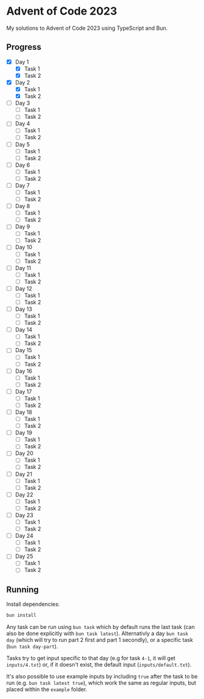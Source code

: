 # Advent of Code 2023

My solutions to Advent of Code 2023 using TypeScript and Bun.

## Progress

- [x] Day 1
  - [x] Task 1
  - [x] Task 2
- [x] Day 2
  - [x] Task 1
  - [x] Task 2
- [ ] Day 3
  - [ ] Task 1
  - [ ] Task 2
- [ ] Day 4
  - [ ] Task 1
  - [ ] Task 2
- [ ] Day 5
  - [ ] Task 1
  - [ ] Task 2
- [ ] Day 6
  - [ ] Task 1
  - [ ] Task 2
- [ ] Day 7
  - [ ] Task 1
  - [ ] Task 2
- [ ] Day 8
  - [ ] Task 1
  - [ ] Task 2
- [ ] Day 9
  - [ ] Task 1
  - [ ] Task 2
- [ ] Day 10
  - [ ] Task 1
  - [ ] Task 2
- [ ] Day 11
  - [ ] Task 1
  - [ ] Task 2
- [ ] Day 12
  - [ ] Task 1
  - [ ] Task 2
- [ ] Day 13
  - [ ] Task 1
  - [ ] Task 2
- [ ] Day 14
  - [ ] Task 1
  - [ ] Task 2
- [ ] Day 15
  - [ ] Task 1
  - [ ] Task 2
- [ ] Day 16
  - [ ] Task 1
  - [ ] Task 2
- [ ] Day 17
  - [ ] Task 1
  - [ ] Task 2
- [ ] Day 18
  - [ ] Task 1
  - [ ] Task 2
- [ ] Day 19
  - [ ] Task 1
  - [ ] Task 2
- [ ] Day 20
  - [ ] Task 1
  - [ ] Task 2
- [ ] Day 21
  - [ ] Task 1
  - [ ] Task 2
- [ ] Day 22
  - [ ] Task 1
  - [ ] Task 2
- [ ] Day 23
  - [ ] Task 1
  - [ ] Task 2
- [ ] Day 24
  - [ ] Task 1
  - [ ] Task 2
- [ ] Day 25
  - [ ] Task 1
  - [ ] Task 2

## Running

Install dependencies:

```bash
bun install
```

Any task can be run using `bun task` which by default runs the last task (can also be done explicitly with `bun task latest`). Alternativly a day `bun task day` (which will try to run part 2 first and part 1 secondly), or a specific task (`bun task day-part`).

Tasks try to get input specific to that day (e.g for task `4-1`, it will get `inputs/4.txt`) or, if it doesn't exist, the default input (`inputs/default.txt`).

It's also possible to use example inputs by including `true` after the task to be run (e.g. `bun task latest true`), which work the same as regular inputs, but placed within the `example` folder.
